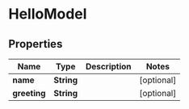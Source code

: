 
# HelloModel

## Properties
Name | Type | Description | Notes
------------ | ------------- | ------------- | -------------
**name** | **String** |  |  [optional]
**greeting** | **String** |  |  [optional]



